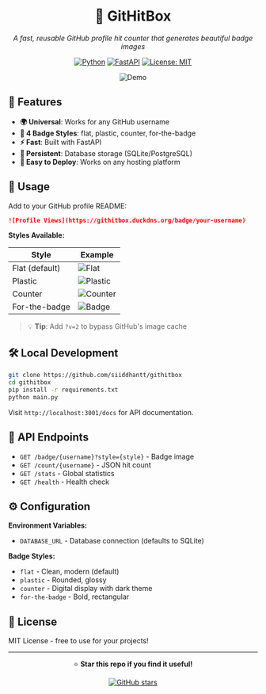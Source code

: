 <div align="center">

# 🎯 GitHitBox

*A fast, reusable GitHub profile hit counter that generates beautiful badge images*

[![Python](https://img.shields.io/badge/Python-3.8+-blue.svg?style=flat&logo=python&logoColor=white)](https://python.org)
[![FastAPI](https://img.shields.io/badge/FastAPI-005571?style=flat&logo=fastapi)](https://fastapi.tiangolo.com)
[![License: MIT](https://img.shields.io/badge/License-MIT-yellow.svg?style=flat)](https://opensource.org/licenses/MIT)

![Demo](https://via.placeholder.com/600x200/4c1/ffffff?text=GitHitBox+Badge+Examples)

</div>

## 🚀 Features

- **🌍 Universal**: Works for any GitHub username
- **🎨 4 Badge Styles**: flat, plastic, counter, for-the-badge
- **⚡ Fast**: Built with FastAPI
- **💾 Persistent**: Database storage (SQLite/PostgreSQL)
- **🚀 Easy to Deploy**: Works on any hosting platform

## 📖 Usage

Add to your GitHub profile README:

```markdown
![Profile Views](https://githitbox.duckdns.org/badge/your-username)
```

**Styles Available:**

| Style | Example |
|-------|---------|
| Flat (default) | ![Flat](https://githitbox.duckdns.org/badge/demo1?v=1) |
| Plastic | ![Plastic](https://githitbox.duckdns.org/badge/demo2?style=plastic&v=1) |
| Counter | ![Counter](https://githitbox.duckdns.org/badge/demo3?style=counter&v=1) |
| For-the-badge | ![Badge](https://githitbox.duckdns.org/badge/demo4?style=for-the-badge&v=1) |

> 💡 **Tip**: Add `?v=2` to bypass GitHub's image cache

## 🛠️ Local Development

```bash
git clone https://github.com/siiddhantt/githitbox
cd githitbox
pip install -r requirements.txt
python main.py
```

Visit `http://localhost:3001/docs` for API documentation.

## 🔌 API Endpoints

- `GET /badge/{username}?style={style}` - Badge image
- `GET /count/{username}` - JSON hit count
- `GET /stats` - Global statistics
- `GET /health` - Health check

## ⚙️ Configuration

**Environment Variables:**
- `DATABASE_URL` - Database connection (defaults to SQLite)

**Badge Styles:**
- `flat` - Clean, modern (default)
- `plastic` - Rounded, glossy
- `counter` - Digital display with dark theme
- `for-the-badge` - Bold, rectangular

## 📝 License

MIT License - free to use for your projects!

---

<div align="center">

⭐ **Star this repo if you find it useful!**

[![GitHub stars](https://img.shields.io/github/stars/siiddhantt/githitbox?style=social)](https://github.com/siiddhantt/githitbox/stargazers)

</div>
